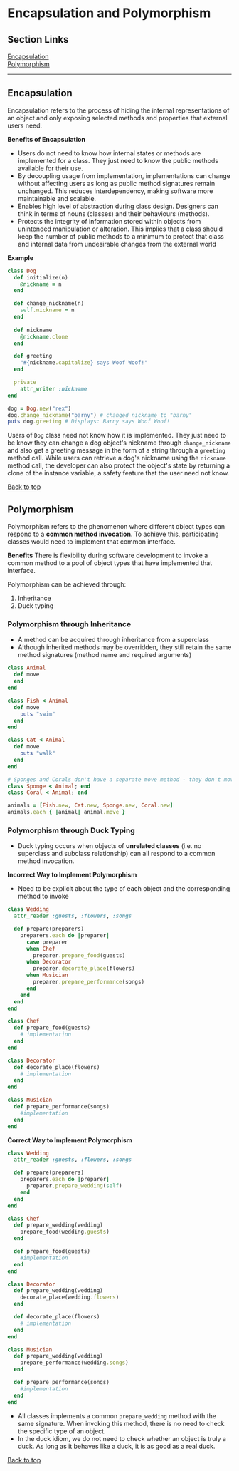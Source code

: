 # Encapsulation and Polymorphism

## Section Links
[Encapsulation](#encapsulation)\
[Polymorphism](#polymorphism)

---

## Encapsulation
Encapsulation refers to the process of hiding the internal representations of an object and only exposing selected methods and properties that external users need.

**Benefits of Encapsulation**
- Users do not need to know how internal states or methods are implemented for a class. They just need to know the public methods available for their use.
- By decoupling usage from implementation, implementations can change without affecting users as long as public method signatures remain unchanged. This reduces interdependency, making software more maintainable and scalable.
- Enables high level of abstraction during class design. Designers can think in terms of nouns (classes) and their behaviours (methods).
- Protects the integrity of information stored within objects from unintended manipulation or alteration. This implies that a class should keep the number of public methods to a minimum to protect that class and internal data from undesirable changes from the external world 

**Example**
```ruby
class Dog
  def initialize(n)
    @nickname = n
  end

  def change_nickname(n)
    self.nickname = n
  end
	
  def nickname
    @nickname.clone
  end

  def greeting
    "#{nickname.capitalize} says Woof Woof!"
  end

  private
    attr_writer :nickname
end

dog = Dog.new("rex")
dog.change_nickname("barny") # changed nickname to "barny"
puts dog.greeting # Displays: Barny says Woof Woof!
```
Users of `Dog` class need not know how it is implemented. They just need to be know they can change a dog object's nickname through `change_nickname` and also get a greeting message in the form of a string through a `greeting` method call. While users can retrieve a dog's nickname using the `nickname` method call, the developer can also protect the object's state by returning a clone of the instance variable, a safety feature that the user need not know.

[Back to top](#section-links)

## Polymorphism
Polymorphism refers to the phenomenon where different object types can respond to a **common method invocation**. To achieve this, participating classes would need to implement that common interface. 

**Benefits**
There is flexibility during software development to invoke a common method to a pool of object types that have implemented that interface.

Polymorphism can be achieved through: 
1. Inheritance
2. Duck typing

### Polymorphism through Inheritance
- A method can be acquired through inheritance from a superclass
- Although inherited methods may be overridden, they still retain the same method signatures (method name and required arguments)
```ruby
class Animal
  def move
  end
end

class Fish < Animal
  def move
    puts "swim"
  end
end

class Cat < Animal
  def move
    puts "walk"
  end
end

# Sponges and Corals don't have a separate move method - they don't move
class Sponge < Animal; end
class Coral < Animal; end

animals = [Fish.new, Cat.new, Sponge.new, Coral.new]
animals.each { |animal| animal.move }
```

### Polymorphism through Duck Typing
- Duck typing occurs when objects of **unrelated classes** (i.e. no superclass and subclass relationship) can all respond to a common method invocation.

**Incorrect Way to Implement Polymorphism**
- Need to be explicit about the type of each object and the corresponding method to invoke
```ruby
class Wedding
  attr_reader :guests, :flowers, :songs

  def prepare(preparers)
    preparers.each do |preparer|
      case preparer
      when Chef
        preparer.prepare_food(guests)
      when Decorator
        preparer.decorate_place(flowers)
      when Musician
        preparer.prepare_performance(songs)
      end
    end
  end
end

class Chef
  def prepare_food(guests)
    # implementation
  end
end

class Decorator
  def decorate_place(flowers)
    # implementation
  end
end

class Musician
  def prepare_performance(songs)
    #implementation
  end
end
``` 

**Correct Way to Implement Polymorphism**
```ruby
class Wedding
  attr_reader :guests, :flowers, :songs

  def prepare(preparers)
    preparers.each do |preparer|
      preparer.prepare_wedding(self)
    end
  end
end

class Chef
  def prepare_wedding(wedding)
    prepare_food(wedding.guests)
  end

  def prepare_food(guests)
    #implementation
  end
end

class Decorator
  def prepare_wedding(wedding)
    decorate_place(wedding.flowers)
  end

  def decorate_place(flowers)
    # implementation
  end
end

class Musician
  def prepare_wedding(wedding)
    prepare_performance(wedding.songs)
  end

  def prepare_performance(songs)
    #implementation
  end
end
```
- All classes implements a common `prepare_wedding` method with the same signature. When invoking this method, there is no need to check the specific type of an object.
- In the duck idiom, we do not need to check whether an object is truly a duck. As long as it behaves like a duck, it is as good as a real duck.

[Back to top](#section-links)